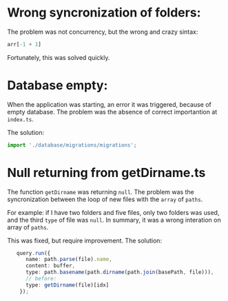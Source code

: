 # Wrong syncronization of folders: 

The problem was not concurrency, but the wrong and crazy sintax:
```ts
arr[-1 + 1]
```
Fortunately, this was solved quickly. 

# Database empty:

When the application was starting, an error it was triggered, because of empty 
database. The problem was the absence of correct importantion at `index.ts`.

The solution: 
```ts
import './database/migrations/migrations';
```

# Null returning from getDirname.ts

The function `getDirname` was returning `null`. The problem was the syncronization
between the loop of new files with the `array` of `paths`.

For example: if I have two folders and five files, only two folders was used, and the 
third `type` of file was `null`. In summary, it was a wrong interation on array of `paths`.

This was fixed, but require improvement. The solution:
```ts
   query.run({
      name: path.parse(file).name,
      content: buffer,
      type: path.basename(path.dirname(path.join(basePath, file))),
      // before:
      type: getDirname(file)[idx]
    });
```
